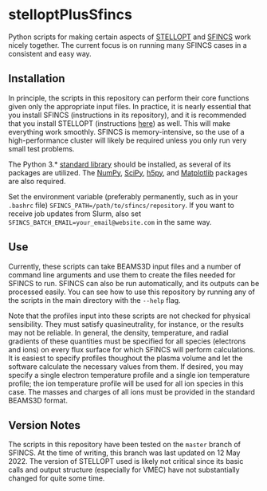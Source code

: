 # stelloptPlusSfincs

Python scripts for making certain aspects of [STELLOPT](https://github.com/PrincetonUniversity/STELLOPT) and [SFINCS](https://github.com/landreman/sfincs) work nicely together. The current focus is on running many SFINCS cases in a consistent and easy way.

## Installation

In principle, the scripts in this repository can perform their core functions given only the appropriate input files. In practice, it is nearly essential that you install SFINCS (instructions in its repository), and it is recommended that you install STELLOPT (instructions [here](https://princetonuniversity.github.io/STELLOPT/STELLOPT%20Compilation)) as well. This will make everything work smoothly. SFINCS is memory-intensive, so the use of a high-performance cluster will likely be required unless you only run very small test problems.

The Python 3.\* [standard library](https://docs.python.org/3/library/index.html) should be installed, as several of its packages are utilized. The [NumPy](https://numpy.org/), [SciPy](https://scipy.org/), [h5py](https://www.h5py.org/), and [Matplotlib](https://matplotlib.org/) packages are also required.

Set the environment variable (preferably permanently, such as in your `.bashrc` file) `SFINCS_PATH=/path/to/sfincs/repository`. If you want to receive job updates from Slurm, also set `SFINCS_BATCH_EMAIL=your_email@website.com` in the same way.

## Use

Currently, these scripts can take BEAMS3D input files and a number of command line arguments and use them to create the files needed for SFINCS to run. SFINCS can also be run automatically, and its outputs can be processed easily. You can see how to use this repository by running any of the scripts in the main directory with the `--help` flag.

Note that the profiles input into these scripts are not checked for physical sensibility. They must satisfy quasineutrality, for instance, or the results may not be reliable. In general, the density, temperature, and radial gradients of these quantities must be specified for all species (electrons and ions) on every flux surface for which SFINCS will perform calculations. It is easiest to specify profiles thoughout the plasma volume and let the software calculate the necessary values from them. If desired, you may specify a single electron temperature profile and a single ion temperature profile; the ion temperature profile will be used for all ion species in this case. The masses and charges of all ions must be provided in the standard BEAMS3D format.

## Version Notes

The scripts in this repository have been tested on the `master` branch of SFINCS. At the time of writing, this branch was last updated on 12 May 2022. The version of STELLOPT used is likely not critical since its basic calls and output structure (especially for VMEC) have not substantially changed for quite some time.
